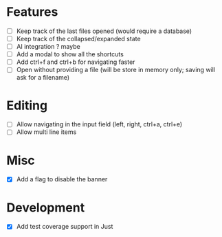 # Features
- [ ] Keep track of the last files opened (would require a database)
- [ ] Keep track of the collapsed/expanded state
- [ ] AI integration ? maybe
- [ ] Add a modal to show all the shortcuts
- [ ] Add ctrl+f and ctrl+b for navigating faster
- [ ] Open without providing a file (will be store in memory only; saving will ask for a filename)

# Editing
- [ ] Allow navigating in the input field (left, right, ctrl+a, ctrl+e)
- [ ] Allow multi line items

# Misc
- [x] Add a flag to disable the banner

# Development
- [x] Add test coverage support in Just
